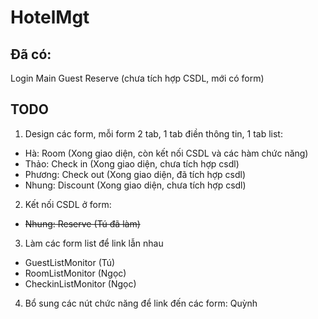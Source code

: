 # HotelMgt

## Đã có:
Login
Main
Guest
Reserve (chưa tích hợp CSDL, mới có form)

## TODO
1. Design các form, mỗi form 2 tab, 1 tab điền thông tin, 1 tab list:
- Hà: Room (Xong giao diện, còn kết nối CSDL và các hàm chức năng)
- Thảo: Check in (Xong giao diện, chưa tích hợp csdl)
- Phương: Check out (Xong giao diện, đã tích hợp csdl)
- Nhung: Discount (Xong giao diện, chưa tích hợp csdl)
2. Kết nối CSDL ở form: 
- ~~Nhung: Reserve (Tú đã làm)~~
3. Làm các form list để link lẫn nhau
- GuestListMonitor (Tú)
- RoomListMonitor (Ngọc)
- CheckinListMonitor (Ngọc)
4. Bổ sung các nút chức năng để link đến các form: Quỳnh